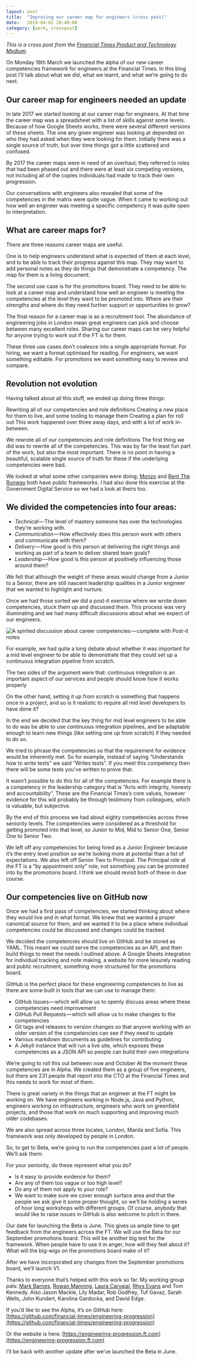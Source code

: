 ```yaml
---
layout: post
title:  "Improving our career map for engineers (cross post)"
date:   2019-04-01 20:40:00
category: [work, crosspost]
---
```


_This is a cross post from the [Financial Times Product and Technology Medium](https://medium.com/ft-product-technology/improving-our-career-map-for-engineers-4210185c6246)._

On Monday 18th March we launched the alpha of our new career competencies framework for engineers at the Financial Times. In this blog post I’ll talk about what we did, what we learnt, and what we’re going to do next.

## Our career map for engineers needed an update

In late 2017 we started looking at our career map for engineers. At that time the career map was a spreadsheet with a list of skills against some levels. Because of how Google Sheets works, there were several different versions of these sheets. The one any given engineer was looking at depended on who they had asked when they were looking for them. Initially there was a single source of truth, but over time things got a little scattered and confused.

By 2017 the career maps were in need of an overhaul; they referred to roles that had been phased out and there were at least six competing versions, not including all of the copies individuals had made to track their own progression.

Our conversations with engineers also revealed that some of the competencies in the matrix were quite vague. When it came to working out how well an engineer was meeting a specific competency it was quite open to interpretation.

## What are career maps for?

There are three reasons career maps are useful.

One is to help engineers understand what is expected of them at each level, and to be able to track their progress against this map. They may want to add personal notes as they do things that demonstrate a competency. The map for them is a living document.

The second use case is for the promotions board. They need to be able to look at a career map and understand how well an engineer is meeting the competencies at the level they want to be promoted into. Where are their strengths and where do they need further support or opportunities to grow?

The final reason for a career map is as a recruitment tool. The abundance of engineering jobs in London mean great engineers can pick and choose between many excellent roles. Sharing our career maps can be very helpful for anyone trying to work out if the FT is for them.

These three use cases don’t coalesce into a single appropriate format. For hiring, we want a format optimised for reading. For engineers, we want something editable. For promotions we want something easy to review and compare.

## Revolution not evolution

Having talked about all this stuff, we ended up doing three things:

Rewriting all of our competencies and role definitions
Creating a new place for them to live, and some tooling to manage them
Creating a plan for roll out
This work happened over three away days, and with a lot of work in-between.

We rewrote all of our competencies and role definitions
The first thing we did was to rewrite all of the competencies. This was by far the least fun part of the work, but also the most important. There is no point in having a beautiful, scalable single source of truth for these if the underlying competencies were bad.

We looked at what some other companies were doing; [Monzo](https://monzo.com/blog/2018/06/25/monzos-transparent-engineering-progression-framework/) and [Rent The Runway](http://dresscode.renttherunway.com/blog/ladder) both have public frameworks. I had also done this exercise at the Government Digital Service so we had a look at theirs too.

## We divided the competencies into four areas:

- *Technical* — The level of mastery someone has over the technologies they’re working with.
- *Communication* — How effectively does this person work with others and communicate with them?
- *Delivery* — How good is this person at delivering the right things and working as part of a team to deliver shared team goals?
- *Leadership* — How good is this person at positively influencing those around them?

We felt that although the weight of these areas would change from a Junior to a Senior, there are still nascent leadership qualities in a Junior engineer that we wanted to highlight and nurture.

Once we had those sorted we did a post-it exercise where we wrote down competencies, stuck them up and discussed them. This process was very illuminating and we had many difficult discussions about what we expect of our engineers.

![A spirited discussion about career competencies — complete with Post-it notes](/assets/img/career-progression.jpeg)

For example, we had quite a long debate about whether it was important for a mid level engineer to be able to demonstrate that they could set up a continuous integration pipeline from scratch.

The two sides of the argument were that: continuous integration is an important aspect of our services and people should know how it works properly

On the other hand, setting it up from scratch is something that happens once in a project, and so is it realistic to require all mid level developers to have done it?

In the end we decided that the key thing for mid level engineers to be able to do was be able to use continuous integration pipelines, and be adaptable enough to learn new things (like setting one up from scratch) if they needed to do so.

We tried to phrase the competencies so that the requirement for evidence would be inherently met. So for example, instead of saying “Understands how to write tests” we said “Writes tests”. If you meet this competency then there will be some tests you’ve written to prove that.

It wasn’t possible to do this for all of the competencies. For example there is a competency in the leadership category that is “Acts with integrity, honesty and accountability”. These are the Financial Times’s core values, however evidence for this will probably be through testimony from colleagues, which is valuable, but subjective.

By the end of this process we had about eighty competencies across three seniority levels. The competencies were considered as a threshold for getting promoted into that level, so Junior to Mid, Mid to Senior One, Senior One to Senior Two.

We left off any competencies for being hired as a Junior Engineer because it’s the entry level position so we’re looking more at potential than a list of expectations. We also left off Senior Two to Principal. The Principal role at the FT is a “by appointment only” role, not something you can be promoted into by the promotions board. I think we should revisit both of these in due course.

## Our competencies live on GitHub now

Once we had a first pass of competencies, we started thinking about where they would live and in what format. We knew that we wanted a proper canonical source for them, and we wanted it to be a place where individual competencies could be discussed and changes could be tracked.

We decided the competencies should live on GitHub and be stored as YAML. This meant we could serve the competencies as an API, and then build things to meet the needs I outlined above. A Google Sheets integration for individual tracking and note making, a website for more leisurely reading and public recruitment, something more structured for the promotions board.

GitHub is the perfect place for these engineering competencies to live as there are some built in tools that we can use to manage them:

- GitHub Issues — which will allow us to openly discuss areas where these competencies need improvement
- GitHub Pull Requests — which will allow us to make changes to the competencies
- Git tags and releases to version changes so that anyone working with an older version of the competencies can see if they need to update
- Various markdown documents as guidelines for contributing
- A Jekyll instance that will run a live site, which exposes these competencies as a JSON API so people can build their own integrations

We’re going to roll this out between now and October
At the moment these competencies are in Alpha. We created them as a group of five engineers, but there are 231 people that report into the CTO at the Financial Times and this needs to work for most of them.

There is great variety in the things that an engineer at the FT might be working on. We have engineers working in Node.js, Java and Python, engineers working on infrastructure, engineers who work on greenfield projects, and those that work on much supporting and improving much older codebases.

We are also spread across three locales, London, Manila and Sofia. This framework was only developed by people in London.

So, to get to Beta, we’re going to run the competencies past a lot of people. We’ll ask them:

For your seniority, do these represent what you do?
- Is it easy to provide evidence for them?
- Are any of them too vague or too high level?
- Do any of them not apply to your role?
- We want to make sure we cover enough surface area and that the people we ask give it some proper thought, so we’ll be holding a series of hour long workshops with different groups. Of course, anybody that would like to raise issues in GitHub is also welcome to pitch in there.

Our date for launching the Beta is June. This gives us ample time to get feedback from the engineers across the FT. We will use the Beta for our September promotions board. This will be another big test for the framework. When people have to use it in anger, how will they feel about it? What will the big-wigs on the promotions board make of it?

After we have incorporated any changes from the September promotions board, we’ll launch V1.

Thanks to everyone that’s helped with this work so far. My working group pals: [Mark Barnes](https://twitter.com/barnes_tweets), [Rowan Manning](https://twitter.com/rowanmanning), [Laura Carvajal](https://twitter.com/lc512k), [Rhys Evans](https://twitter.com/wheresrhys) and Tom Kennedy. Also Jason Mackie, Lily Madar, Rob Godfrey, Tuf Gavaz, Sarah Wells, John Kundert, Karolina Gardocka, and David Edge.

If you’d like to see the Alpha, it’s on GitHub here: [https://github.com/financial-times/engineering-progression](https://github.com/financial-times/engineering-progression)

Or the website is here: [https://engineering-progression.ft.com](https://engineering-progression.ft.com)

I’ll be back with another update after we’ve launched the Beta in June.
